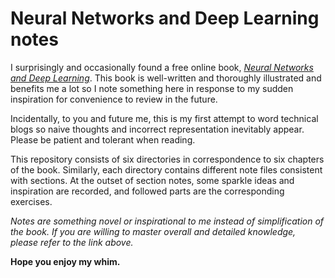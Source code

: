 # Neural Networks and Deep Learning notes
I surprisingly and occasionally found a free online book, [*Neural Networks and Deep Learning*](http://neuralnetworksanddeeplearning.com/). This book is well-written and thoroughly illustrated and benefits me a lot so I note something here in response to my sudden inspiration for convenience to review in the future.

Incidentally, to you and future me, this is my first attempt to word technical blogs so naive thoughts and incorrect representation inevitably appear. Please be patient and tolerant when reading.

This repository consists of six directories in correspondence to six chapters of the book. Similarly, each directory contains different note files consistent with sections. At the outset of section notes, some sparkle ideas and inspiration are recorded, and followed parts are the corresponding exercises.

*Notes are something novel or inspirational to me instead of simplification of the book. If you are willing to master overall and detailed knowledge, please refer to the link above.*

**Hope you enjoy my whim.**